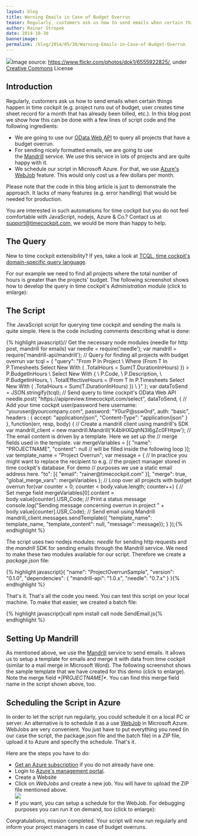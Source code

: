 ```yaml
---
layout: blog
title: Warning Emails in Case of Budget Overrun
teaser: Regularly, customers ask us how to send emails when certain things happen in time cockpit (e.g. project runs out of budget, user creates time sheet record for a month that has already been billed, etc.). In this blog post we show how this can be done with a few lines of script code and our OData Web API.
author: Rainer Stropek
date: 2014-10-30
bannerimage: 
permalink: /blog/2014/05/30/Warning-Emails-in-Case-of-Budget-Overrun
---
```


<div class="imageCaption" xmlns="http://www.w3.org/1999/xhtml">
  <img src="{{site.baseurl}}/content/images/blog/2014/05/ProjectOverrunSample/ProjectOverrunTitle.jpg" />Image source: <a href="https://www.flickr.com/photos/angrylambie/3410110305/" target="_blank">https://www.flickr.com/photos/dok1/6555922825/</a>, under <a href="https://creativecommons.org/licenses/by/2.0/deed.de" target="_blank">Creative Commons</a> License</div><h2 xmlns="http://www.w3.org/1999/xhtml">Introduction</h2><p xmlns="http://www.w3.org/1999/xhtml">Regularly, customers ask us how to send emails when certain things happen in time cockpit (e.g. project runs out of budget, user creates time sheet record for a month that has already been billed, etc.). In this blog post we show how this can be done with a few lines of script code and the following <span lang="EN-US">ingredients</span>:</p><ul xmlns="http://www.w3.org/1999/xhtml">
  <li>We are going to use our <a href="http://www.timecockpit.com/blog/2014/04/27/Adding-Web-to-our-API" target="_blank">OData Web API</a> to query all projects that have a budget overrun.
</li>
  <li>For sending nicely formatted emails, we are going to use the <a href="http://mandrill.com/" target="_blank">Mandrill</a> service. We use this service in lots of projects and are quite happy with it.</li>
  <li>We schedule our script in Microsoft Azure. For that, we use <a href="http://azure.microsoft.com/en-us/documentation/articles/web-sites-create-web-jobs/" target="_blank">Azure's WebJob</a> feature. This would only cost us a few dollars per month.</li>
</ul><p xmlns="http://www.w3.org/1999/xhtml">Please note that the code in this blog article is just to demonstrate the approach. It lacks of many features (e.g. error handling) that would be needed for production.</p><p class="showcase" xmlns="http://www.w3.org/1999/xhtml">You are interested in such automatisms for time cockpit but you do not feel comfortable with JavaScript, nodejs, Azure &amp; Co.? Contact us at <a href="mailto:support@timecockpit.com,">support@timecockpit.com,</a> we would be more than happy to help.</p><h2 xmlns="http://www.w3.org/1999/xhtml">The Query</h2><p xmlns="http://www.w3.org/1999/xhtml">New to time cockpit extensibility? If yes, take a look at <a href="http://help.timecockpit.com/?topic=html/a7465f29-c739-4a14-bf5b-09821133dd9a.htm" target="_blank">TCQL, time cockpit's domain-specific query language</a>.</p><p xmlns="http://www.w3.org/1999/xhtml">For our example we need to find all projects where the total number of hours is greater than the projects' budget. The following screenshot shows how to develop the query in time cockpit's <em>Administration</em> module (click to enlarge):</p><f:function name="Composite.Media.ImageGallery.Slimbox2" xmlns:f="http://www.composite.net/ns/function/1.0">
  <f:param name="MediaImage" value="MediaArchive:44f8551b-b499-4b56-bc73-8192fecdc92f" xmlns:f="http://www.composite.net/ns/function/1.0" />
  <f:param name="ThumbnailMaxWidth" value="800" xmlns:f="http://www.composite.net/ns/function/1.0" />
  <f:param name="ThumbnailMaxHeight" value="800" xmlns:f="http://www.composite.net/ns/function/1.0" />
  <f:param name="ImageMaxWidth" value="1920" xmlns:f="http://www.composite.net/ns/function/1.0" />
  <f:param name="ImageMaxHeight" value="1280" xmlns:f="http://www.composite.net/ns/function/1.0" />
</f:function><h2 xmlns="http://www.w3.org/1999/xhtml">The Script</h2><p xmlns="http://www.w3.org/1999/xhtml">The JavaScript script for querying time cockpit and sending the mails is quite simple. Here is the code including comments describing what is done:</p>{% highlight javascript}// Get the necessary node modules (needle for http post, mandrill for emails)&#xA;var needle = require('needle');&#xA;var mandrill = require('mandrill-api/mandrill');&#xA;&#xA;// Query for finding all projects with budget overrun&#xA;var tcql = { &#xA;&#x9;&quot;query&quot;: &quot;From P In Project \&#xA;&#x9;&#x9;Where (From T In P.Timesheets Select New With { .TotalHours = Sum(T.DurationInHours) }) &gt; P.BudgetInHours \&#xA;&#x9;&#x9;Select New With { \&#xA;&#x9;&#x9;&#x9;P.Code, \&#xA;&#x9;&#x9;&#x9;P.Description, \&#xA;&#x9;&#x9;&#x9;P.BudgetInHours, \&#xA;&#x9;&#x9;&#x9;.TotalEffectiveHours = (From T In P.Timesheets Select New With { .TotalHours = Sum(T.DurationInHours) }) \&#xA;&#x9;&#x9;}&quot; };&#xA;var dataToSend = JSON.stringify(tcql);&#xA;&#xA;// Send query to time cockpit's OData Web API&#xA;needle.post(&#xA;&#x9;&quot;https://apipreview.timecockpit.com/select&quot;, &#xA;&#x9;dataToSend,&#xA;&#x9;{ &#xA;&#x9;&#x9;// Add your time cockpit user/password here&#xA;&#x9;&#x9;username: &quot;youruser@yourcompany.com&quot;, &#xA;&#x9;&#x9;password: &quot;Y0urP@ssw0rd&quot;,&#xA;&#x9;&#x9;auth: &quot;basic&quot;,&#xA;&#x9;&#x9;headers : {&#xA;&#x9;&#x9;&#x9;accept: &quot;application/json&quot;,&#xA;&#x9;&#x9;&#x9;&quot;Content-Type&quot;: &quot;application/json&quot;&#xA;&#x9;&#x9;}&#xA;&#x9;&#x9;&#xA;&#x9;},&#xA;&#x9;function(err, resp, body) {&#xA;&#x9;&#x9;// Create a mandrill client using mandrill's SDK&#xA;&#x9;&#x9;var mandrill_client = new mandrill.Mandrill('K4blHXQqhN3I6gZc0FHtpw');&#xA;&#x9;&#x9;&#xA;&#x9;&#x9;// The email content is driven by a template. Here we set up the&#xA;&#x9;&#x9;// merge fields used in the template.&#xA;&#x9;&#x9;var mergeVariables = [{&#xA;&#x9;&#x9;&#x9;&#x9;&quot;name&quot;: &quot;PROJECTNAME&quot;,&#xA;&#x9;&#x9;&#x9;&#x9;&quot;content&quot;: null // will be filled inside the following loop&#xA;&#x9;&#x9;&#x9;}];&#xA;&#x9;&#x9;var template_name = &quot;Project Overrun&quot;;&#xA;&#x9;&#x9;var message = {&#xA;&#x9;&#x9;&#x9;// In practice you might want to replace the recipient to e.g.&#xA;&#x9;&#x9;&#x9;// the project manager stored in time cockpit's database. For demo&#xA;&#x9;&#x9;&#x9;// purposes we use a static email address here.&#xA;&#x9;&#x9;&#x9;&quot;to&quot;: [{ &quot;email&quot;: &quot;rainer@timecockpit.com&quot; }],&#xA;&#x9;&#x9;&#x9;&quot;merge&quot;: true,&#xA;&#x9;&#x9;&#x9;&quot;global_merge_vars&quot;: mergeVariables&#xA;&#x9;&#x9;};&#xA;&#x9;&#x9;&#xA;&#x9;&#x9;// Loop over all projects with budget overrun&#xA;&#x9;&#x9;for(var counter = 0; counter &lt; body.value.length; counter++) {&#xA;&#x9;&#x9;&#x9;// Set merge field&#xA;&#x9;&#x9;&#x9;mergeVariables[0].content = body.value[counter].USR_Code;&#xA;&#xA;&#x9;&#x9;&#x9;// Print a status message&#xA;&#x9;&#x9;&#x9;console.log(&quot;Sending message concerning overrun in project &quot; + body.value[counter].USR_Code);&#xA;&#x9;&#xA;&#x9;&#x9;&#x9;// Send email using Mandrill&#xA;&#x9;&#x9;&#x9;mandrill_client.messages.sendTemplate({&#xA;&#x9;&#x9;&#x9;&#x9;&quot;template_name&quot;: template_name, &#xA;&#x9;&#x9;&#x9;&#x9;&quot;template_content&quot;: null, &#xA;&#x9;&#x9;&#x9;&#x9;&quot;message&quot;: message});&#xA;&#x9;&#x9;}&#xA;&#x9;});{% endhighlight %}<p xmlns="http://www.w3.org/1999/xhtml">The script uses two nodejs modules: <em>needle</em> for sending http requests and the <em>mandrill</em> SDK for sending emails through the Mandrill service. We need to make these two modules available for our script. Therefore we create a <em>package.json</em> file:</p>{% highlight javascript}{&#xA;  &quot;name&quot;: &quot;ProjectOverrunSample&quot;,&#xA;  &quot;version&quot;: &quot;0.1.0&quot;,&#xA;  &quot;dependencies&quot;: {&#xA;    &quot;mandrill-api&quot;: &quot;1.0.x&quot;,&#xA;&#x9;&quot;needle&quot;: &quot;0.7.x&quot;&#xA;  }&#xA;}{% endhighlight %}<p xmlns="http://www.w3.org/1999/xhtml">That's it. That's all the code you need. You can test this script on your local machine. To make that easier, we created a batch file:</p>{% highlight javascript}call npm install&#xA;call node SendEmail.js{% endhighlight %}<f:function name="Composite.Media.ImageGallery.Slimbox2" xmlns:f="http://www.composite.net/ns/function/1.0">
  <f:param name="MediaImage" value="MediaArchive:1b26ebe3-9bcd-4843-b3ce-df2291f6f291" xmlns:f="http://www.composite.net/ns/function/1.0" />
  <f:param name="ThumbnailMaxWidth" value="800" xmlns:f="http://www.composite.net/ns/function/1.0" />
  <f:param name="ImageMaxWidth" value="1920" xmlns:f="http://www.composite.net/ns/function/1.0" />
</f:function><h2 xmlns="http://www.w3.org/1999/xhtml">Setting Up Mandrill</h2><p xmlns="http://www.w3.org/1999/xhtml">As mentioned above, we use the <a href="http://mandrill.com/">Mandrill</a> service to send emails. It allows us to setup a template for emails and merge it with data from time cockpit (similar to a mail merge in Microsoft Word). The following screenshot shows the sample template that we have created for this demo (click to enlarge). Note the merge field <em>*|PROJECTNAME|*</em>. You can find this merge field name in the script shown above, too.</p><f:function name="Composite.Media.ImageGallery.Slimbox2" xmlns:f="http://www.composite.net/ns/function/1.0">
  <f:param name="MediaImage" value="MediaArchive:b906748b-2619-444f-a962-30604a20b2d8" xmlns:f="http://www.composite.net/ns/function/1.0" />
  <f:param name="ThumbnailMaxWidth" value="800" xmlns:f="http://www.composite.net/ns/function/1.0" />
  <f:param name="ImageMaxWidth" value="1920" xmlns:f="http://www.composite.net/ns/function/1.0" />
</f:function><h2 xmlns="http://www.w3.org/1999/xhtml">Scheduling the Script in Azure</h2><p xmlns="http://www.w3.org/1999/xhtml">In order to let the script run regularly, you could schedule it on a local PC or server. An alternative is to schedule it as a use <a href="http://azure.microsoft.com/en-us/documentation/articles/web-sites-create-web-jobs/" target="_blank">WebJob</a> in Microsoft Azure. WebJobs are very convenient. You just have to put everything you need (in our case the script, the package.json file and the batch file) in a ZIP file, upload it to Azure and specify the schedule. That's it.</p><p xmlns="http://www.w3.org/1999/xhtml">Here are the steps you have to do:</p><ul xmlns="http://www.w3.org/1999/xhtml">
  <li>
    <a href="http://azure.microsoft.com/en-us/pricing/free-trial/" target="_blank">Get an Azure subscription</a> if you do not already have one.</li>
  <li>Login to <a href="https://manage.windowsazure.com" target="_blank">Azure's management portal</a>.</li>
  <li>Create a Website
<br /><f:function name="Composite.Media.ImageGallery.Slimbox2" xmlns:f="http://www.composite.net/ns/function/1.0"><f:param name="MediaImage" value="MediaArchive:c8fae3cf-db1b-49f1-b215-c39aceb063c1" xmlns:f="http://www.composite.net/ns/function/1.0" /><f:param name="ThumbnailMaxWidth" value="800" xmlns:f="http://www.composite.net/ns/function/1.0" /><f:param name="ImageMaxWidth" value="1920" xmlns:f="http://www.composite.net/ns/function/1.0" /></f:function></li>
  <li>Click on <em>WebJobs</em> and create a new job. You will have to upload the ZIP file mentioned above.
<br /><img src="{{site.baseurl}}/content/images/blog/2014/05/ProjectOverrunSample/CreateWebJob.png" /></li>
  <li>If you want, you can setup a schedule for the WebJob. For debugging purposes you can run it on demand, too (click to enlarge):
<br /><f:function name="Composite.Media.ImageGallery.Slimbox2" xmlns:f="http://www.composite.net/ns/function/1.0"><f:param name="MediaImage" value="MediaArchive:885ff480-2823-4225-bf77-ecdf5595d010" xmlns:f="http://www.composite.net/ns/function/1.0" /><f:param name="ThumbnailMaxWidth" value="800" xmlns:f="http://www.composite.net/ns/function/1.0" /><f:param name="ImageMaxWidth" value="1920" xmlns:f="http://www.composite.net/ns/function/1.0" /></f:function></li>
</ul><p xmlns="http://www.w3.org/1999/xhtml">Congratulations, mission completed. Your script will now run regularly and inform your project managers in case of budget overruns.</p>